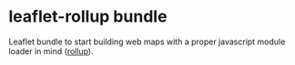 # leaflet-rollup bundle
Leaflet bundle to start building web maps with a proper javascript module loader in mind ([rollup](https://rollupjs.org/)).
